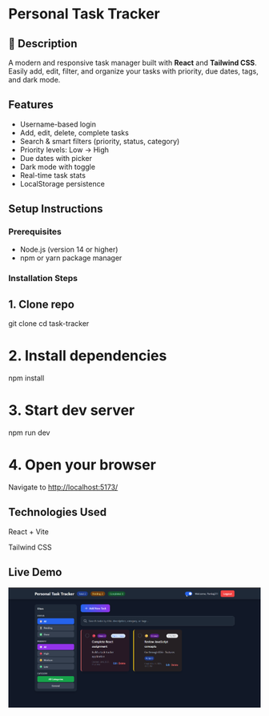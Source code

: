 # Personal Task Tracker

## 📖 Description

A modern and responsive task manager built with **React** and **Tailwind CSS**. Easily add, edit, filter, and organize your tasks with priority, due dates, tags, and dark mode.


##  Features

-  Username-based login  
-  Add, edit, delete, complete tasks  
-  Search & smart filters (priority, status, category)  
-  Priority levels: Low → High
-  Due dates with picker  
-  Dark mode with toggle  
-  Real-time task stats  
-  LocalStorage persistence  

##   Setup Instructions

### Prerequisites
- Node.js (version 14 or higher)
- npm or yarn package manager

### Installation Steps


##  1. Clone repo
git clone <repo-url>
cd task-tracker

# 2. Install dependencies
npm install

# 3. Start dev server
npm run dev

# 4. Open your browser
Navigate to [http://localhost:5173/](http://localhost:5173/)



##  Technologies Used

React + Vite

Tailwind CSS


## Live Demo 

![alt text](image.png)